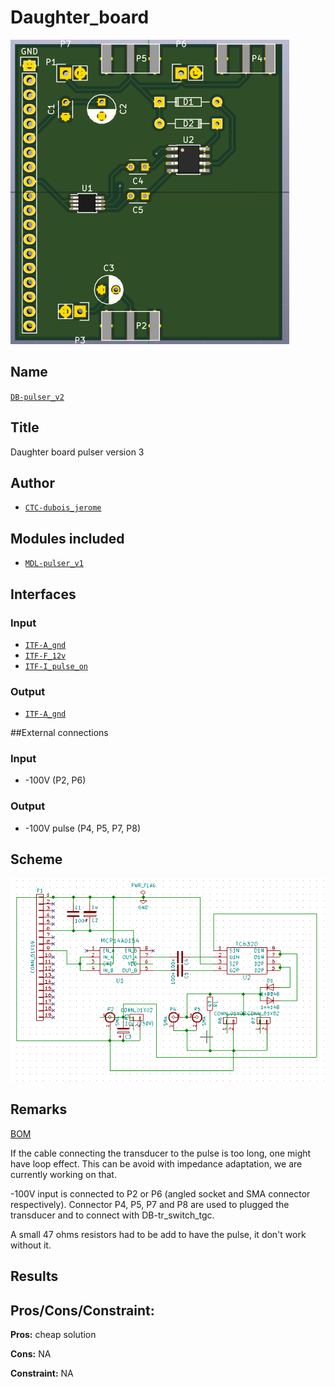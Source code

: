 # Daughter_board
![](viewme.png)

## Name
[`DB-pulser_v2`]()

## Title
Daughter board pulser version 3

## Author
* [`CTC-dubois_jerome`]()

## Modules included
* [`MDL-pulser_v1`]()

## Interfaces
### Input
* [`ITF-A_gnd`]()
* [`ITF-F_12v`]()
* [`ITF-I_pulse_on`]()

### Output
* [`ITF-A_gnd`]()

##External connections
### Input
* -100V (P2, P6)

### Output
* -100V pulse (P4, P5, P7, P8)

## Scheme
![](images/scheme.png)

## Remarks
[BOM](./src/DB-pulser_v1.csv)

If the cable connecting the transducer to the pulse is too long, one might have loop effect. This can be avoid with impedance adaptation, we are currently working on that.

-100V input is connected to P2 or P6 (angled socket and SMA connector respectively). Connector P4, P5, P7 and P8 are used to plugged the transducer and to connect with DB-tr_switch_tgc.

A small 47 ohms resistors had to be add to have the pulse, it don't work without it.

## Results

## Pros/Cons/Constraint:

**Pros:** cheap solution

**Cons:** NA

**Constraint:** NA
